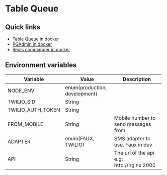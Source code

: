 # Table Queue

## Quick links

- [Table Queue in docker](http://localhost:2000)
- [PGAdmin in docker](http://localhost:8080)
- [Redis commander in docker](http://localhost:8081)

## Environment variables

| Variable          | Value                         | Description                               |
| ----------------- | ----------------------------- | ----------------------------------------- |
| NODE_ENV          | enum(production, development) |                                           |
| TWILIO_SID        | String                        |                                           |
| TWILIO_AUTH_TOKEN | String                        |                                           |
| FROM_MOBILE       | String                        | Mobile number to send messages from       |
| ADAPTER           | enum(FAUX, TWILIO)            | SMS adapter to use. Faux in dev           |
| API               | String                        | The uri of the api e.g: http://nginx:2000 |
